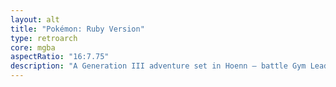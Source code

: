 ```yaml
---
layout: alt
title: "Pokémon: Ruby Version"
type: retroarch
core: mgba
aspectRatio: "16:7.75"
description: "A Generation III adventure set in Hoenn — battle Gym Leaders and face Team Magma."
---
```

